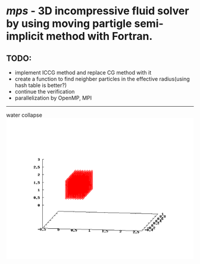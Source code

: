 *mps* - 3D incompressive fluid solver by using moving partigle semi-implicit method with Fortran.
======
  
TODO:  
---
- implement ICCG method and replace CG method with it
- create a function to find neighber particles in the effective radius(using hash table is better?)
- continue the verification
- parallelization by OpenMP, MPI  

---
water collapse
![Alt text](./water_collapse.gif?raw=true "water collapse")
